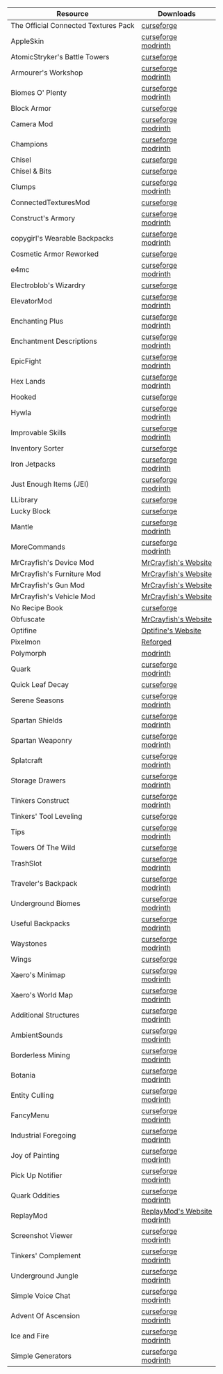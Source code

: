 |Resource|Downloads|
|-|-|
|The Official Connected Textures Pack|[curseforge](https://www.curseforge.com/minecraft/texture-packs/ctp)|
|AppleSkin|[curseforge](https://www.curseforge.com/minecraft/mc-mods/appleskin)<br>[modrinth](https://modrinth.com/mod/appleskin)|
|AtomicStryker's Battle Towers|[curseforge](https://www.curseforge.com/minecraft/mc-mods/atomicstrykers-battle-towers)|
|Armourer's Workshop|[curseforge](https://www.curseforge.com/minecraft/mc-mods/armourers-workshop)<br>[modrinth](https://modrinth.com/mod/armourers-workshop)|
|Biomes O' Plenty|[curseforge](https://www.curseforge.com/minecraft/mc-mods/biomes-o-plenty)<br>[modrinth](https://modrinth.com/mod/biomes-o-plenty)|
|Block Armor|[curseforge](https://www.curseforge.com/minecraft/mc-mods/block-armor)|
|Camera Mod|[curseforge](https://www.curseforge.com/minecraft/mc-mods/camera-mod)<br>[modrinth](https://modrinth.com/mod/camera-mod)|
|Champions|[curseforge](https://www.curseforge.com/minecraft/mc-mods/champions)<br>[modrinth](https://modrinth.com/mod/champions)|
|Chisel|[curseforge](https://www.curseforge.com/minecraft/mc-mods/chisel)|
|Chisel & Bits|[curseforge](https://www.curseforge.com/minecraft/mc-mods/chisels-bits)|
|Clumps|[curseforge](https://www.curseforge.com/minecraft/mc-mods/clumps)<br>[modrinth](https://modrinth.com/mod/clumps)|
|ConnectedTexturesMod|[curseforge](https://www.curseforge.com/minecraft/mc-mods/ctm)|
|Construct's Armory|[curseforge](https://www.curseforge.com/minecraft/mc-mods/constructs-armory)<br>[modrinth](https://modrinth.com/mod/constructs-armory)|
|copygirl's Wearable Backpacks|[curseforge](https://www.curseforge.com/minecraft/mc-mods/wearable-backpacks)<br>[modrinth](https://modrinth.com/mod/wearablebackpacks)|
|Cosmetic Armor Reworked|[curseforge](https://www.curseforge.com/minecraft/mc-mods/cosmetic-armor-reworked)|
|e4mc|[curseforge](https://www.curseforge.com/minecraft/mc-mods/e4mc)<br>[modrinth](https://modrinth.com/mod/e4mc)|
|Electroblob's Wizardry|[curseforge](https://www.curseforge.com/minecraft/mc-mods/electroblobs-wizardry)|
|ElevatorMod|[curseforge](https://www.curseforge.com/minecraft/mc-mods/openblocks-elevator)<br>[modrinth](https://modrinth.com/mod/elevatormod)|
|Enchanting Plus|[curseforge](https://www.curseforge.com/minecraft/mc-mods/enchanting-plus)<br>[modrinth](https://modrinth.com/mod/enchanting-plus)|
|Enchantment Descriptions|[curseforge](https://www.curseforge.com/minecraft/mc-mods/enchantment-descriptions)<br>[modrinth](https://modrinth.com/mod/enchantment-descriptions)|
|EpicFight|[curseforge](https://www.curseforge.com/minecraft/mc-mods/epic-fight-mod)<br>[modrinth](https://modrinth.com/mod/epic-fight)|
|Hex Lands|[curseforge](https://www.curseforge.com/minecraft/mc-mods/hex-lands)<br>[modrinth](https://modrinth.com/mod/hexlands)|
|Hooked|[curseforge](https://www.curseforge.com/minecraft/mc-mods/hooked)|
|Hywla|[curseforge](https://www.curseforge.com/minecraft/mc-mods/hwyla)<br>[modrinth](https://modrinth.com/mod/hwyla)|
|Improvable Skills|[curseforge](https://www.curseforge.com/minecraft/mc-mods/improvable-skills)<br>[modrinth](https://modrinth.com/mod/improvable-skills)|
|Inventory Sorter|[curseforge](https://www.curseforge.com/minecraft/mc-mods/inventory-sorter)|
|Iron Jetpacks|[curseforge](https://www.curseforge.com/minecraft/mc-mods/iron-jetpacks)<br>[modrinth](https://modrinth.com/mod/iron-jetpacks)|
|Just Enough Items (JEI)|[curseforge](https://www.curseforge.com/minecraft/mc-mods/jei)<br>[modrinth](https://modrinth.com/mod/jei)|
|LLibrary|[curseforge](https://www.curseforge.com/minecraft/mc-mods/llibrary)|
|Lucky Block|[curseforge](https://www.curseforge.com/minecraft/mc-mods/lucky-block)|
|Mantle|[curseforge](https://www.curseforge.com/minecraft/mc-mods/mantle)<br>[modrinth](https://modrinth.com/mod/mantle)|
|MoreCommands|[curseforge](https://www.curseforge.com/minecraft/mc-mods/morecommands)<br>[modrinth](https://modrinth.com/mod/morecommands)|
|MrCrayfish's Device Mod|[MrCrayfish's Website](https://mrcrayfish.com/mods/cdm)|
|MrCrayfish's Furniture Mod|[MrCrayfish's Website](https://mrcrayfish.com/mods/cfm)|
|MrCrayfish's Gun Mod|[MrCrayfish's Website](https://mrcrayfish.com/mods/cgm)|
|MrCrayfish's Vehicle Mod|[MrCrayfish's Website](https://mrcrayfish.com/mods/vehicle)|
|No Recipe Book|[curseforge](https://www.curseforge.com/minecraft/mc-mods/no-recipe-book)|
|Obfuscate|[MrCrayfish's Website](https://mrcrayfish.com/mods/obfuscate)|
|Optifine|[Optifine's Website](https://optifine.net)|
|Pixelmon|[Reforged](https://reforged.gg)|
|Polymorph|[modrinth](https://modrinth.com/mod/polymorph)|
|Quark|[curseforge](https://www.curseforge.com/minecraft/mc-mods/quark)<br>[modrinth](https://modrinth.com/mod/quark)|
|Quick Leaf Decay|[curseforge](https://www.curseforge.com/minecraft/mc-mods/quick-leaf-decay)|
|Serene Seasons|[curseforge](https://www.curseforge.com/minecraft/mc-mods/serene-seasons)<br>[modrinth](https://modrinth.com/mod/serene-seasons)|
|Spartan Shields|[curseforge](https://www.curseforge.com/minecraft/mc-mods/spartan-shields)<br>[modrinth](https://modrinth.com/mod/spartan-shields)|
|Spartan Weaponry|[curseforge](https://www.curseforge.com/minecraft/mc-mods/spartan-weaponry)<br>[modrinth](https://modrinth.com/mod/spartan-weaponry)|
|Splatcraft|[curseforge](https://www.curseforge.com/minecraft/mc-mods/splatcraft)<br>[modrinth](https://modrinth.com/mod/splatcraft)|
|Storage Drawers|[curseforge](https://www.curseforge.com/minecraft/mc-mods/storage-drawers)<br>[modrinth](https://modrinth.com/mod/storagedrawers)|
|Tinkers Construct|[curseforge](https://www.curseforge.com/minecraft/mc-mods/tinkers-construct)<br>[modrinth](https://modrinth.com/mod/tinkers-construct)|
|Tinkers' Tool Leveling|[curseforge](https://www.curseforge.com/minecraft/mc-mods/tinkers-tool-leveling)|
|Tips|[curseforge](https://www.curseforge.com/minecraft/mc-mods/tips)<br>[modrinth](https://modrinth.com/mod/tips)|
|Towers Of The Wild|[curseforge](https://www.curseforge.com/minecraft/mc-mods/towers-of-the-wild)|
|TrashSlot|[curseforge](https://www.curseforge.com/minecraft/mc-mods/trashslot)<br>[modrinth](https://modrinth.com/mod/trashslot)|
|Traveler's Backpack|[curseforge](https://www.curseforge.com/minecraft/mc-mods/travelers-backpack)<br>[modrinth](https://modrinth.com/mod/travelersbackpack)|
|Underground Biomes|[curseforge](https://www.curseforge.com/minecraft/mc-mods/underground-biomes)<br>[modrinth](https://modrinth.com/mod/underground-biomes)|
|Useful Backpacks|[curseforge](https://www.curseforge.com/minecraft/mc-mods/useful-backpacks)<br>[modrinth](https://modrinth.com/mod/useful-backpacks)|
|Waystones|[curseforge](https://www.curseforge.com/minecraft/mc-mods/waystones)<br>[modrinth](https://modrinth.com/mod/waystones)|
|Wings|[curseforge](https://www.curseforge.com/minecraft/mc-mods/wings)|
|Xaero's Minimap|[curseforge](https://www.curseforge.com/minecraft/mc-mods/xaeros-minimap)<br>[modrinth](https://modrinth.com/mod/xaeros-minimap)|
|Xaero's World Map|[curseforge](https://www.curseforge.com/minecraft/mc-mods/xaeros-world-map)<br>[modrinth](https://modrinth.com/mod/xaeros-world-map)|
|Additional Structures|[curseforge](https://www.curseforge.com/minecraft/mc-mods/additional-structures)<br>[modrinth](https://modrinth.com/mod/additional-structures)|
|AmbientSounds|[curseforge](https://www.curseforge.com/minecraft/mc-mods/ambientsounds)<br>[modrinth](https://modrinth.com/mod/ambientsounds)|
|Borderless Mining|[curseforge](https://www.curseforge.com/minecraft/mc-mods/borderless-mining)<br>[modrinth](https://modrinth.com/mod/borderless-mining)|
|Botania|[curseforge](https://www.curseforge.com/minecraft/mc-mods/botania)<br>[modrinth](https://modrinth.com/mod/botania)|
|Entity Culling|[curseforge](https://www.curseforge.com/minecraft/mc-mods/entityculling)<br>[modrinth](https://modrinth.com/mod/entityculling)|
|FancyMenu|[curseforge](https://www.curseforge.com/minecraft/mc-mods/fancymenu)<br>[modrinth](https://modrinth.com/mod/fancymenu)|
|Industrial Foregoing|[curseforge](https://www.curseforge.com/minecraft/mc-mods/industrial-foregoing)<br>[modrinth](https://modrinth.com/mod/industrial-foregoing)|
|Joy of Painting|[curseforge](https://www.curseforge.com/minecraft/mc-mods/joy-of-painting)<br>[modrinth](https://modrinth.com/mod/joy-of-painting)|
|Pick Up Notifier|[curseforge](https://www.curseforge.com/minecraft/mc-mods/pick-up-notifier)<br>[modrinth](https://modrinth.com/mod/pick-up-notifier)|
|Quark Oddities|[curseforge](https://www.curseforge.com/minecraft/mc-mods/quark-oddities)<br>[modrinth](https://modrinth.com/mod/quark-oddities)|
|ReplayMod|[ReplayMod's Website](https://www.replaymod.com/)<br>[modrinth](https://modrinth.com/mod/replaymod)|
|Screenshot Viewer|[curseforge](https://www.curseforge.com/minecraft/mc-mods/screenshot-viewer)<br>[modrinth](https://modrinth.com/mod/screenshot-viewer)|
|Tinkers' Complement|[curseforge](https://www.curseforge.com/minecraft/mc-mods/tinkers-complement)<br>[modrinth](https://modrinth.com/mod/tinkers-complement)|
|Underground Jungle|[curseforge](https://www.curseforge.com/minecraft/mc-mods/underground-jungle)<br>[modrinth](https://modrinth.com/mod/underground-jungle)|
|Simple Voice Chat|[curseforge](https://www.curseforge.com/minecraft/mc-mods/simple-voice-chat)<br>[modrinth](https://modrinth.com/plugin/simple-voice-chat)|
|Advent Of Ascension|[curseforge](https://www.curseforge.com/minecraft/mc-mods/advent-of-ascension-nevermine)<br>[modrinth](https://modrinth.com/mod/adventofascension)|
|Ice and Fire|[curseforge](https://www.curseforge.com/minecraft/mc-mods/ice-and-fire-dragons)<br>[modrinth](https://modrinth.com/mod/ice-and-fire-dragons)|
|Simple Generators|[curseforge](https://www.curseforge.com/minecraft/mc-mods/simple-generators)<br>[modrinth](https://modrinth.com/mod/simple-generators)|
